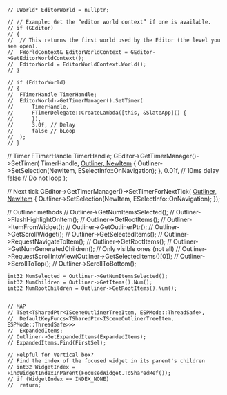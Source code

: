 	// UWorld* EditorWorld = nullptr;

	// // Example: Get the “editor world context” if one is available.
	// if (GEditor)
	// {
	// 	// This returns the first world used by the Editor (the level you see open).
	// 	FWorldContext& EditorWorldContext = GEditor->GetEditorWorldContext();
	// 	EditorWorld = EditorWorldContext.World();
	// }

	// if (EditorWorld)
	// {
	// 	FTimerHandle TimerHandle;
	// 	EditorWorld->GetTimerManager().SetTimer(
	// 		TimerHandle,
	// 		FTimerDelegate::CreateLambda([this, &SlateApp]() {
	// 		}),
	// 		3.0f, // Delay
	// 		false // bLoop
	// 	);
	// }



// Timer
		FTimerHandle TimerHandle;
		GEditor->GetTimerManager()->SetTimer(
			TimerHandle,
			[Outliner, NewItem]() {
				Outliner->SetSelection(NewItem, ESelectInfo::OnNavigation);
			},
			0.01f, // 10ms delay
			false  // Do not loop
		);

// Next tick
		GEditor->GetTimerManager()->SetTimerForNextTick(
			[Outliner, NewItem]() {
				Outliner->SetSelection(NewItem, ESelectInfo::OnNavigation);
			});


// Outliner methods
	// Outliner->GetNumItemsSelected();
	// Outliner->FlashHighlightOnItem();
	// Outliner->GetRootItems();
	// Outliner->ItemFromWidget();
	// Outliner->GetOutlinerPtr();
	// Outliner->GetScrollWidget();
	// Outliner->GetSelectedItems();
	// Outliner->RequestNavigateToItem();
	// Outliner->GetRootItems();
	// Outliner->GetNumGeneratedChildren();  // Only visible ones (not all)
	// Outliner->RequestScrollIntoView(Outliner->GetSelectedItems()[0]);
	// Outliner->ScrollToTop();
	// Outliner->ScrollToBottom();

	int32 NumSelected = Outliner->GetNumItemsSelected();
	int32 NumChildren = Outliner->GetItems().Num();
	int32 NumRootChildren = Outliner->GetRootItems().Num();


	// MAP
	// TSet<TSharedPtr<ISceneOutlinerTreeItem, ESPMode::ThreadSafe>,
	// 	DefaultKeyFuncs<TSharedPtr<ISceneOutlinerTreeItem, ESPMode::ThreadSafe>>>
	// 	ExpandedItems;
	// Outliner->GetExpandedItems(ExpandedItems);
	// ExpandedItems.Find(FirstSel);

	// Helpful for Vertical box?
	// Find the index of the focused widget in its parent's children
	// int32 WidgetIndex = FindWidgetIndexInParent(FocusedWidget.ToSharedRef());
	// if (WidgetIndex == INDEX_NONE)
	// 	return;


